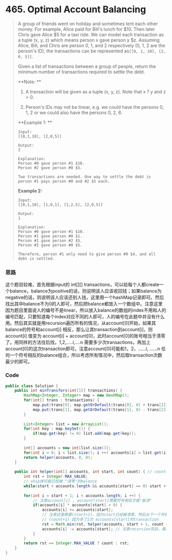 # 465. Optimal Account Balancing

> A group of friends went on holiday and sometimes lent each other money. For example, Alice paid for Bill's lunch for $10. Then later Chris gave Alice $5 for a taxi ride. We can model each transaction as a tuple \(x, y, z\) which means person x gave person y $z. Assuming Alice, Bill, and Chris are person 0, 1, and 2 respectively \(0, 1, 2 are the person's ID\), the transactions can be represented as`[[0, 1, 10], [2, 0, 5]]`.
>
> Given a list of transactions between a group of people, return the minimum number of transactions required to settle the debt.
>
> **Note: **
>
> 1. A transaction will be given as a tuple \(x, y, z\). Note that x ? y and z &gt; 0.
>
> 2. Person's IDs may not be linear, e.g. we could have the persons 0, 1, 2 or we could also have the persons 0, 2, 6.
>
> **Example 1: **
>
> ```
> Input:
> [[0,1,10], [2,0,5]]
>
> Output:
> 2
>
> Explanation:
> Person #0 gave person #1 $10.
> Person #2 gave person #0 $5.
>
> Two transactions are needed. One way to settle the debt is person #1 pays person #0 and #2 $5 each.
> ```
>
> **Example 2:**
>
> ```
> Input:
> [[0,1,10], [1,0,1], [1,2,5], [2,0,5]]
>
> Output:
> 1
>
> Explanation:
> Person #0 gave person #1 $10.
> Person #1 gave person #0 $1.
> Person #1 gave person #2 $5.
> Person #2 gave person #0 $5.
>
> Therefore, person #1 only need to give person #0 $4, and all debt is settled.
> ```

### 思路

这个题目较难，首先根据input的 int\[\]\[\] transactions，可以给每个人都create一个balance，balance为positive的话，则说明该人应该收回钱；如果balance为negative的话，则说明该人应该还别人钱，这里用一个hashMap记录即可。然后找出其中balance不为0的人即可，然后把balance都放入一个数组中。注意这里因为题目里面说人的编号不是linear，所以放入balance的数组的index不用和人的编号匹配，只要知道每个index对应不同的人即可，人的编号在此题中并没有什么用。然后其实就是用recursion遍历所有的情况，从account\[0\]开始，如果其balance的符号和account\[i\] 相反，那么让其transaction到account\[i\]，则account\[i\] 值变为 account\[i\] + account\[0\]，此时account\[0\]的账号相当于清零了。用同样的方法往后找，1,2,.....i,....n 需要多少次transactions，再加上account\[0\]的这次transaction即可。注意account\[0\]可能和1，2，......i, ......n 任何一个符号相反的balance组合，所以考虑所有情况中，然后取transaction次数最少的即可。

### Code

```java
public class Solution {
    public int minTransfers(int[][] transactions) {
        HashMap<Integer, Integer> map = new HashMap();
        for(int[] trans : transactions) {
            map.put(trans[0], map.getOrDefault(trans[0], 0) + trans[2]);
            map.put(trans[1], map.getOrDefault(trans[1], 0) - trans[2]);
        }
        
        List<Integer> list = new ArrayList();
        for(int key : map.keySet()) {
            if(map.get(key) != 0) list.add(map.get(key));
        }
        
        int[] accounts = new int[list.size()];
        for(int i = 0; i < list.size(); i ++) accounts[i] = list.get(i);
        return helper(accounts, 0, 0);
    }
    
    public int helper(int[] accounts, int start, int count) { // count该recursion function之前已经transactions的次数
        int rst = Integer.MAX_VALUE;
        // skip掉可能已经被 "清零"的balance
        while(start < accounts.length && accounts[start] == 0) start ++;
        
        for(int i = start + 1; i < accounts.length; i ++) {
            // 注意account[i] , account[start]需要符号相反才能"抵消"
            if(accounts[i] * accounts[start] < 0) {
                accounts[i] += accounts[start];
                // 注意这里需要(start+1)，因为start已经被清零，然后从下一个开始
                // (count+1) 因为多了1次 accounts[start]的transaction
                rst = Math.min(rst, helper(accounts, start + 1, count + 1));
                accounts[i] -= accounts[start]; // 注意recursion完后，需要把account[i]恢复到原来，不然之后的loop用其改变后的值
            }
        }
        return rst == Integer.MAX_VALUE ? count : rst;
    }
}
```



